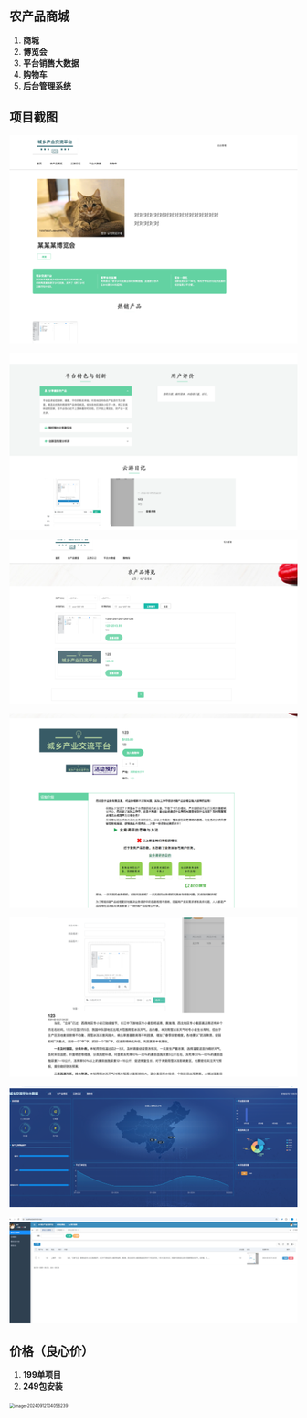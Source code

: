 ## 农产品商城

1. **商城**
2. **博览会**
3. **平台销售大数据**
4. **购物车**
6. **后台管理系统**

## 项目截图

![image-20240910144244185](assets/image-20240910144244185.png)

![image-20240910144251782](assets/image-20240910144251782.png)

![image-20240910144259733](assets/image-20240910144259733.png)

![image-20240910144316196](assets/image-20240910144316196.png)

![image-20240910144334459](assets/image-20240910144334459.png)

![image-20240910144343307](assets/image-20240910144343307.png)

![image-20240910144401990](assets/image-20240910144401990.png)

## 价格（良心价）

1. **199单项目**
2. **249包安装**

<img src="https://github.com/user-attachments/assets/64bc1f1b-e63f-41ab-8dcd-257a172ed7ea" alt="image-20240912104056239" style="zoom:50%;" />

